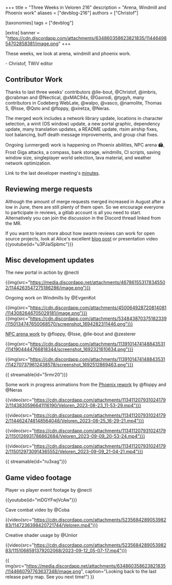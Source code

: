 +++
title = "Three Weeks in Veloren 216"
description = "Arena, Windmill and Phoenix work"
aliases = ["devblog-216"]
authors = ["Christof"]

[taxonomies]
tags = ["devblog"]

[extra]
banner = "https://cdn.discordapp.com/attachments/634860358623821835/1144649854702858381/image.png"
+++

These weeks, we look at arena, windmill and phoenix work.

\- Christof, TWiV editor

## Contributor Work

Thanks to last three weeks' contributors @lle-bout, @Christof, @imbris, @crabman and @Nectical, @xMAC94x, @Gaxrodi, @tygyh, many contributors in Codeberg WebLate, @walpo, @vasco, @namolite, Thomas S, @Isse, @Qsto and @floppy, @xiretza, @Neras.

The merged work includes a network library update, locations in character selection, a winit (OS window) update, a new portal graphic, dependency update, many translation updates, a README update, rtsim airship fixes, loot balancing, buff death message improvements, and group chat fixes.

Ongoing (unmerged) work is happening on Phoenix abilities, NPC arena 🏟️, Frost Giga attacks, a compass, bank storage, windmills, CI scripts, saving window size, singleplayer world selection, lava material, and weather network optimization.

Link to the last developer meeting's [minutes](https://hackmd.io/@veloren/H1quJ3KR3).

## Reviewing merge requests

Although the amount of merge requests merged increased in August
after a low in June, there are still plenty of them open.
So we encourage everyone to participate in reviews, a gitlab account is all
you need to start. Alternatively you can join the discussion in the
Discord thread linked from the MR.

If you want to learn more about how swarm reviews can work
for open source projects, look at Alice's excellent
[blog post](https://www.leafwing-studios.com/blog/triage-by-controversy/)
or presentation video {{youtube(id="u3PJaiSpbmc")}}

## Misc development updates

The new portal in action by @necti

{{img(src="https://media.discordapp.net/attachments/467861553178345502/1144263547275186286/image.png")}}

Ongoing work on Windmills by @EvgenKot

{{img(src="https://cdn.discordapp.com/attachments/450064928720814081/1143082646705029181/image.png")}}
{{img(src="https://cdn.discordapp.com/attachments/534843870375182339/1150134747650068570/screenshot_1694282311446.png")}}

[NPC arena work](https://gitlab.com/veloren/veloren/-/merge_requests/4063) by @floppy, @Isse, @lle-bout and @zesterer

{{img(src="https://cdn.discordapp.com/attachments/1139101474148843531/1141904444766818344/screenshot_1692321610634.png")}}

{{img(src="https://cdn.discordapp.com/attachments/1139101474148843531/1142707379612438578/screenshot_1692512869463.png")}}

{{ streamable(id="5rmr20")}}

Some work in progress animations from the [Phoenix rework](https://discord.com/channels/449602562165833758/1134112079310241792) by @floppy and @Neras

{{video(src="https://cdn.discordapp.com/attachments/1134112079310241792/1143830596641116190/Veloren_2023-08-23_11-53-29.mp4")}}

{{video(src="https://cdn.discordapp.com/attachments/1134112079310241792/1144624748148564048/Veloren_2023-08-25_16-29-21.mp4")}}

{{video(src="https://cdn.discordapp.com/attachments/1134112079310241792/1150126931786862684/Veloren_2023-09-09_20-53-24.mp4")}}

{{video(src="https://cdn.discordapp.com/attachments/1134112079310241792/1150129730914365552/Veloren_2023-09-09_21-04-21.mp4")}}

{{ streamable(id="ru3xag")}}

## Game video footage

Player vs player event footage by @necti

{{youtube(id="mDGYFwjVcAw")}}

Cave combat video by @Coba

{{video(src="https://cdn.discordapp.com/attachments/523568428905398283/1147236398420721744/Veloren.mp4")}}

Creative shader usage by @Uniior

{{video(src="https://cdn.discordapp.com/attachments/523568428905398283/1151068591379202068/2023-09-12_05-07-17.mp4")}}

{{
    img(src="https://media.discordapp.net/attachments/634860358623821835/1144660797763637348/image.png",
    caption="Looking back to the last release party map. See you next time!")
}}
